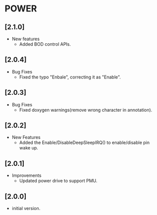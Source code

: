 # POWER

## [2.1.0]

- New features
  - Added BOD control APIs.

## [2.0.4]

- Bug Fixes
  - Fixed the typo "Enbale", correcting it as "Enable".

## [2.0.3]

- Bug Fixes
  - Fixed doxygen warnings(remove wrong character in annotation).

## [2.0.2]

- New Features
  - Added the Enable/DisableDeepSleepIRQ() to enable/disable pin wake up.

## [2.0.1]

- Improvements
  - Updated power drive to support PMU.

## [2.0.0]

- initial version.

